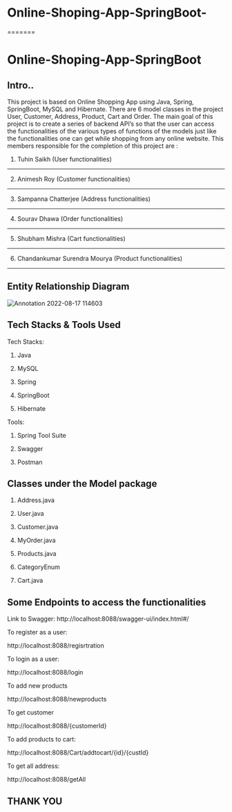 
# Online-Shoping-App-SpringBoot-
=======
# Online-Shoping-App-SpringBoot
Intro..
-----
This project is based on Online Shopping App using Java, Spring, SpringBoot, MySQL and Hibernate. There are 6 model classes in the project User, Customer, Address, Product, Cart and Order. The main goal of this project is to create a series of backend API’s so that the user can access the functionalities of the various types of functions of the models just like the functionalities one can get while shopping from any online website. This members responsible for the completion of this project are :

1. Tuhin Saikh  (User functionalities)
-----------

2. Animesh Roy (Customer functionalities)
-----------

3. Sampanna Chatterjee (Address functionalities)
-------------------

4. Sourav Dhawa (Order functionalities)
------------

5. Shubham Mishra (Cart functionalities)
--------------

6. Chandankumar Surendra Mourya (Product functionalities)
----------------------------

Entity Relationship Diagram
---------------------------

![Annotation 2022-08-17 114603](https://user-images.githubusercontent.com/101566519/185047965-4bca8f2f-a99b-42bb-98e9-ecd71934242e.png)

Tech Stacks & Tools Used 
------------------------

Tech Stacks:

1. Java

2. MySQL

3. Spring

4. SpringBoot

5. Hibernate

Tools:

1. Spring Tool Suite

2. Swagger

3. Postman

Classes under the Model package
-------------------------------

1. Address.java

2. User.java

3. Customer.java

4. MyOrder.java

5. Products.java

6. CategoryEnum

7. Cart.java

Some Endpoints to access the functionalities
--------------------------------------------

Link to Swagger: http://localhost:8088/swagger-ui/index.html#/

To register as a user:

http://localhost:8088/regisrtration

To login as a user:

http://localhost:8088/login

To add new products

http://localhost:8088/newproducts

To get customer

http://localhost:8088/{customerId}

To add products to cart:

http://localhost:8088/Cart/addtocart/{id}/{custId}

To get all address:

http://localhost:8088/getAll

THANK YOU 
---------
